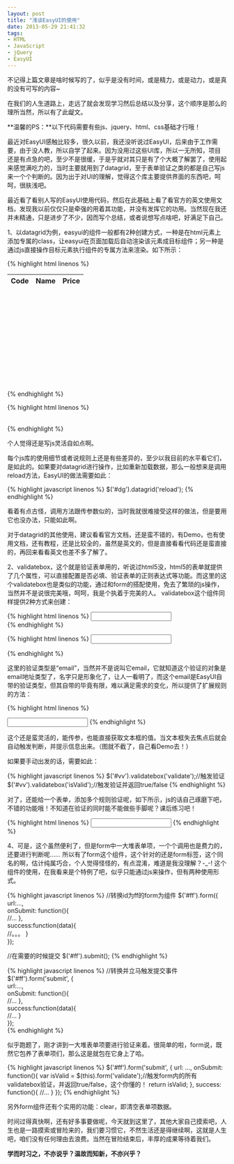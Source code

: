 ```yaml
---
layout: post
title: "浅谈EasyUI的使用"
date: 2013-05-29 21:41:32
tags: 
- HTML
- JavaScript
- jQuery
- EasyUI
---
```

不记得上篇文章是啥时候写的了，似乎是没有时间，或是精力，或是动力，或是真的没有可写的内容~

在我们的人生道路上，走远了就会发现学习然后总结以及分享，这个顺序是那么的理所当然，所以有了此龊文。

**温馨的PS：**以下代码需要有些js、jquery、html、css基础才行哦！

最近对EasyUI感触比较多，很久以前，我还没听说过EasyUI，后来由于工作需要，由于没人教，所以自学了起来。因为没用过这些UI库，所以一无所知，项目还是有点急的吧，至少不是很缓，于是乎就对其只是有了个大概了解罢了，使用起来感觉满吃力的，当时主要就用到了datagrid，至于表单验证之类的都是自己写js来一个个判断的。因为出于对UI的理解，觉得这个库主要提供界面的东西吧，呵呵，很肤浅吧。

最近看了看别人写的EasyUI使用代码，然后在此基础上看了看官方的英文使用文档，发现我以前仅仅只是牵强的用着其功能，并没有发挥它的功用。当然现在我还并未精通，只是进步了不少，因而写个总结，或者说想写点啥吧，好满足下自己。

1、以datagrid为例，easyui的组件一般都有2种创建方式，一种是在html元素上添加专属的class，让easyui在页面加载后自动渲染该元素成目标组件；另一种是通过js直接操作目标元素执行组件的专属方法来渲染。如下所示：

{% highlight html linenos %}
<table class="easyui-datagrid" style="width:400px;height:250px"  
        data-options="url:'datagrid_data.json',fitColumns:true,singleSelect:true">  
    <thead>  
        <tr>  
            <th data-options="field:'code',width:100">Code</th>  
            <th data-options="field:'name',width:100">Name</th>  
            <th data-options="field:'price',width:100,align:'right'">Price</th>  
        </tr>  
    </thead>  
</table>
{% endhighlight %}

{% highlight html linenos %}
<table id="dg"></table>  
<script>
    $('#dg').datagrid({  
        url:'datagrid_data.json',  
        columns:[[  
            {field:'code',title:'Code',width:100},  
            {field:'name',title:'Name',width:100},  
            {field:'price',title:'Price',width:100,align:'right'}  
        ]]  
    }); 
</script>
{% endhighlight %}

个人觉得还是写js灵活自如点啊。

每个js库的使用细节或者说规则上还是有些差异的，至少以我目前的水平看它们，是如此的。如果要对datagrid进行操作，比如重新加载数据，那么一般想来是调用reload方法，EasyUI的做法需要如此：

{% highlight javascript linenos %}
$('#dg').datagrid('reload');
{% endhighlight %}

看着有点古怪，调用方法跟传参数似的，当时我就很难接受这样的做法，但是要用它也没办法，只能如此啊。

对于datagrid的其他使用，建议看看官方文档，还是蛮不错的，有Demo，也有使用文档，还有教程，还是比较全的，虽然是英文的，但是直接看看代码还是蛮直接的，再回来看看英文也差不多了解了。

2、validatebox，这个就是验证表单用的，听说过html5没，html5的表单就提供了几个属性，可以直接配置是否必填、验证表单的正则表达式等功能。而这里的这个validatebox也是类似的功能，通过和form的搭配使用，免去了繁琐的js操作，当然并不是说很完美哦，呵呵，我是个执着于完美的人。
validatebox这个组件同样提供2种方式来创建：

{% highlight html linenos %}
<input id="vv" class="easyui-validatebox" data-options="required:true,validType:'email'" />  
{% endhighlight %}

{% highlight html linenos %}
<input id="vv" />  
<script>
    $('#vv').validatebox({  
        required: true,  
        validType: 'email'  
    });  
</script>
{% endhighlight %}

这里的验证类型是“email”，当然并不是说叫它email，它就知道这个验证的对象是email地址类型了，名字只是形象化了，让人一看明了，而这个email是EasyUI自带的验证类型，但其自带的毕竟有限，难以满足需求的变化，所以提供了扩展规则的方法：

{% highlight html linenos %}
<script>
$.extend($.fn.validatebox.defaults.rules, {  
    minLength: {  
        validator: function(value, param){  
            return value.length >= param[0];  
        },  
        message: 'Please enter at least {0} characters.'  
    }  
}); 
</script>
<input class="easyui-validatebox" data-options="validType:'minLength[5]'">
{% endhighlight %}

这个还是蛮灵活的，能传参，也能直接获取文本框的值。当文本框失去焦点后就会自动触发判断，并提示信息出来。（图就不截了，自己看Demo去！）

如果要手动出发的话，需要如此：

{% highlight javascript linenos %}
$('#vv').validatebox('validate');//触发验证
$('#vv').validatebox('isValid');//触发验证并返回true/false
{% endhighlight %}

对了，还能给一个表单，添加多个规则验证呢，如下所示，js的话自己琢磨下吧，不错的功能哦！不知道在验证的同时能不能做些手脚呢？课后练习吧！

{% highlight html linenos %}
<input class="easyui-validatebox" data-options="
    required:true,
    validType:['email','length[0,20]']
">
{% endhighlight %}


4、可是，这个虽然便利了，但是form中一大堆表单项，一个个调用也是费力的，还要进行判断呢……
所以有了form这个组件，这个针对的还是form标签，这个同名的啊，估计纯属巧合，个人觉得怪怪的，有点混淆，难道是我没理解？-_-!
这个组件的使用，在我看来是个特例了吧，似乎只能通过js来操作，但有两种使用形式。

{% highlight javascript linenos %}
//转换id为ff的form为组件
$('#ff').form({  
    url:...,  
    onSubmit: function(){  
       //...
    },  
    success:function(data){  
       //。。。
    }  
});

//在需要的时候提交
$('#ff').submit();
{% endhighlight %}

{% highlight javascript linenos %}
//转换并立马触发提交事件
$('#ff').form('submit', {  
    url:...,  
    onSubmit: function(){  
      //...
    },  
    success:function(data){  
       //...
    }  
});  
{% endhighlight %}

似乎跑题了，刚才讲到一大堆表单项要进行验证来着。很简单的啦，form说，既然它包养了表单项们，那么这是就包在它身上了哈。

{% highlight javascript linenos %}
$('#ff').form('submit', {
    url: ...,
    onSubmit: function(){
        var isValid = $(this).form('validate');//触发form内的所有validatebox验证，并返回true/false，这个你懂的！
        return isValid;
    },
    success: function(){
             //...
    }
});
{% endhighlight %}

另外form组件还有个实用的功能：clear，即清空表单项数据。

时间过得真快啊，还有好多事要做呢，今天就到这里了，其他大家自己摸索吧，人生也是一路摸索或冒险来的，我们要习惯它，不然生活还是得继续啊，这就是人生吧，咱们没有任何理由去浪费。当然在冒险结束后，丰厚的成果等待着我们。

**学而时习之，不亦说乎？温故而知新，不亦兴乎？**